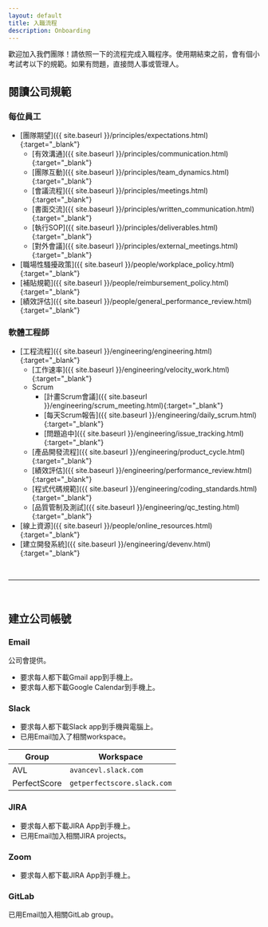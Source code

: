 ```yaml
---
layout: default
title: 入職流程
description: Onboarding
---
```


歡迎加入我們團隊！請依照一下的流程完成入職程序。使用期結束之前，會有個小考試考以下的規範。如果有問題，直接問人事或管理人。

## 閱讀公司規範

### 每位員工

- [團隊期望]({{ site.baseurl }}/principles/expectations.html){:target="_blank"}
	- [有效溝通]({{ site.baseurl }}/principles/communication.html){:target="_blank"}
    - [團隊互動]({{ site.baseurl }}/principles/team_dynamics.html){:target="_blank"}
    - [會議流程]({{ site.baseurl }}/principles/meetings.html){:target="_blank"}
    - [書面交流]({{ site.baseurl }}/principles/written_communication.html){:target="_blank"}
    - [執行SOP]({{ site.baseurl }}/principles/deliverables.html){:target="_blank"}
    - [對外會議]({{ site.baseurl }}/principles/external_meetings.html){:target="_blank"}
- [職場性騷擾政策]({{ site.baseurl }}/people/workplace_policy.html){:target="_blank"}
- [補貼規範]({{ site.baseurl }}/people/reimbursement_policy.html){:target="_blank"}
- [績效評估]({{ site.baseurl }}/people/general_performance_review.html){:target="_blank"}

### 軟體工程師

- [工程流程]({{ site.baseurl }}/engineering/engineering.html){:target="_blank"}
	- [工作速率]({{ site.baseurl }}/engineering/velocity_work.html){:target="_blank"}
    - Scrum
        - [計畫Scrum會議]({{ site.baseurl }}/engineering/scrum_meeting.html){:target="_blank"}
        - [每天Scrum報告]({{ site.baseurl }}/engineering/daily_scrum.html){:target="_blank"}
        - [問題追中]({{ site.baseurl }}/engineering/issue_tracking.html){:target="_blank"}
    - [產品開發流程]({{ site.baseurl }}/engineering/product_cycle.html){:target="_blank"}
    - [績效評估]({{ site.baseurl }}/engineering/performance_review.html){:target="_blank"}
    - [程式代碼規範]({{ site.baseurl }}/engineering/coding_standards.html){:target="_blank"}
    - [品質管制及測試]({{ site.baseurl }}/engineering/qc_testing.html){:target="_blank"}
- [線上資源]({{ site.baseurl }}/people/online_resources.html){:target="_blank"}
- [建立開發系統]({{ site.baseurl }}/engineering/devenv.html){:target="_blank"}

<br>

---

<br>

## 建立公司帳號

### Email

公司會提供。
* 要求每人都下載Gmail app到手機上。
* 要求每人都下載Google Calendar到手機上。

### Slack

* 要求每人都下載Slack app到手機與電腦上。
* 已用Email加入了相關workspace。

| Group | Workspace |
| --- | --- |
| AVL | `avancevl.slack.com` |
| PerfectScore | `getperfectscore.slack.com` |

### JIRA

* 要求每人都下載JIRA App到手機上。
* 已用Email加入相關JIRA projects。

### Zoom
* 要求每人都下載JIRA App到手機上。

### GitLab

已用Email加入相關GitLab group。